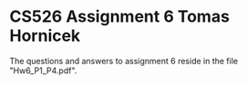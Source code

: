 # CS526 Assignment 6 Tomas Hornicek

The questions and answers to assignment 6 reside in the file "Hw6_P1_P4.pdf".

